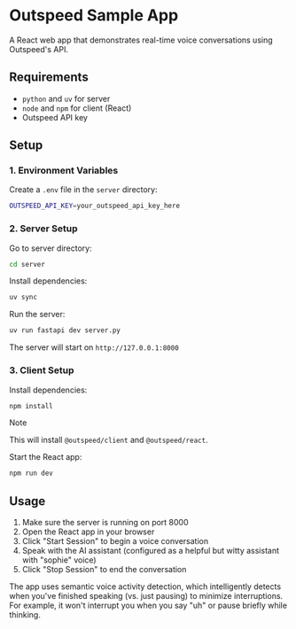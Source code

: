 # Outspeed Sample App

A React web app that demonstrates real-time voice conversations using Outspeed's API.

## Requirements

- `python` and `uv` for server
- `node` and `npm` for client (React)
- Outspeed API key

## Setup

### 1. Environment Variables

Create a `.env` file in the `server` directory:

```bash
OUTSPEED_API_KEY=your_outspeed_api_key_here
```

### 2. Server Setup

Go to server directory:

```bash
cd server
```

Install dependencies:

```bash
uv sync
```

Run the server:

```bash
uv run fastapi dev server.py
```

The server will start on `http://127.0.0.1:8000`

### 3. Client Setup

Install dependencies:

```bash
npm install
```

> [!NOTE]
> This will install `@outspeed/client` and `@outspeed/react`.

Start the React app:

```bash
npm run dev
```

## Usage

1. Make sure the server is running on port 8000
2. Open the React app in your browser
3. Click "Start Session" to begin a voice conversation
4. Speak with the AI assistant (configured as a helpful but witty assistant with "sophie" voice)
5. Click "Stop Session" to end the conversation

The app uses semantic voice activity detection, which intelligently detects when you've finished speaking (vs. just pausing) to minimize interruptions. For example, it won't interrupt you when you say "uh" or pause briefly while thinking.
